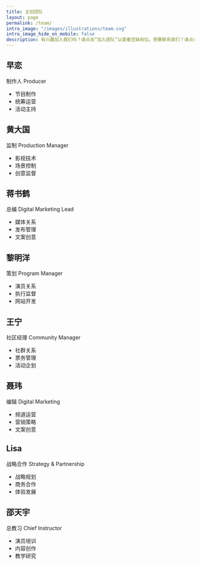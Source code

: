 ```yaml
---
title: 主创团队
layout: page
permalink: /team/
intro_image: "/images/illustrations/team.svg"
intro_image_hide_on_mobile: false
description: 有兴趣加入我们吗？请点击“加入团队”以查看空缺岗位。想要联系我们？请点击底部“合作”按钮。
---
```


## 早恋
制作人 Producer
- 节目制作
- 统筹运营
- 活动主持

## 黄大国
监制 Production Manager
- 影视技术
- 场景控制
- 创意监督

## 蒋书鹤
总编 Digital Marketing Lead
- 媒体关系
- 发布管理
- 文案创意

## 黎明洋
策划 Program Manager
- 演员关系
- 执行监督
- 网站开发

## 王宁
社区经理 Community Manager
- 社群关系
- 票务管理
- 活动企划

## 聂玮
编辑 Digital Marketing
- 频道运营
- 营销策略
- 文案创意

## Lisa
战略合作 Strategy & Partnership
- 战略规划
- 商务合作
- 体验发展

## 邵天宇
总教习 Chief Instructor
- 演员培训
- 内容创作
- 教学研究
